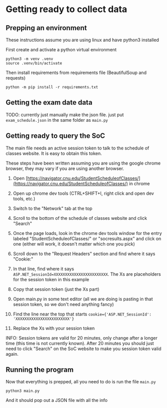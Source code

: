 # Getting ready to collect data

## Prepping an environment

These instructions assume you are using linux and have python3 installed

First create and activate a python virtual environment

```
python3 -m venv .venv
source .venv/bin/activate
```

Then install requirements from requirements file (BeautifulSoup and requests)

```
python -m pip install -r requirements.txt
```

## Getting the exam date data

TODO: currently just manually make the json file. just put `exam_schedule.json` in the same folder as `main.py`

## Getting ready to query the SoC

The main file needs an active session token to talk to the schedule of classes website.
It is easy to obtain this token.

These steps have been written assuming you are using the google chrome browser, they may vary if you are using another browser.

1. Open [https://navigator.cnu.edu/StudentScheduleofClasses/](https://navigator.cnu.edu/StudentScheduleofClasses/) in chrome

2. Open up chrome dev tools (CTRL+SHIFT+I, right click and open dev tools, etc.)

3. Switch to the "Network" tab at the top

4. Scroll to the bottom of the schedule of classes website and click "Search"

5. Once the page loads, look in the chrome dev tools window for the entry labeled "StudentScheduleofClasses/" or "socresults.aspx" and click on one (either will work, it doesn't matter which one you pick)

6. Scroll down to the "Request Headers" section and find where it says "Cookie:"

7. In that line, find where it says `ASP.NET_SessionId=XXXXXXXXXXXXXXXXXXXXXXXX`. The Xs are placeholders for the session token in this example

8. Copy that session token (just the Xs part)

9. Open main.py in some text editor (all we are doing is pasting in that session token, so we don't need anything fancy)

10. Find the line near the top that starts `cookie={'ASP.NET_SessionId': 'XXXXXXXXXXXXXXXXXXXXXXXX'}`

11. Replace the Xs with your session token

INFO: Session tokens are valid for 20 minutes, only change after a longer time (this time is not currently known). After 20 minutes you should just need to click "Search" on the SoC website to make you session token valid again.

## Running the program

Now that everything is prepped, all you need to do is run the file `main.py`

```
python3 main.py
```

And it should pop out a JSON file with all the info
